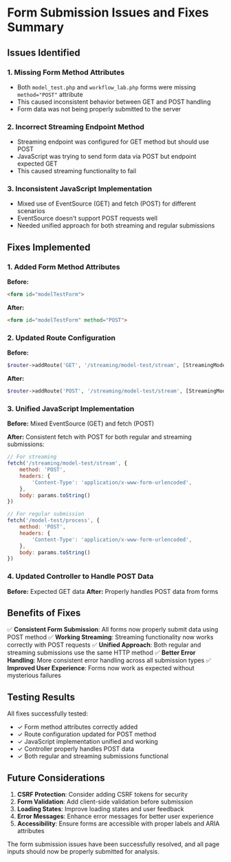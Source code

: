 # Form Submission Issues and Fixes Summary

## Issues Identified

### 1. Missing Form Method Attributes
- Both `model_test.php` and `workflow_lab.php` forms were missing `method="POST"` attribute
- This caused inconsistent behavior between GET and POST handling
- Form data was not being properly submitted to the server

### 2. Incorrect Streaming Endpoint Method
- Streaming endpoint was configured for GET method but should use POST
- JavaScript was trying to send form data via POST but endpoint expected GET
- This caused streaming functionality to fail

### 3. Inconsistent JavaScript Implementation
- Mixed use of EventSource (GET) and fetch (POST) for different scenarios
- EventSource doesn't support POST requests well
- Needed unified approach for both streaming and regular submissions

## Fixes Implemented

### 1. Added Form Method Attributes
**Before:**
```html
<form id="modelTestForm">
```

**After:**
```html
<form id="modelTestForm" method="POST">
```

### 2. Updated Route Configuration
**Before:**
```php
$router->addRoute('GET', '/streaming/model-test/stream', [StreamingModelTestController::class, 'streamModelResponse']);
```

**After:**
```php
$router->addRoute('POST', '/streaming/model-test/stream', [StreamingModelTestController::class, 'streamModelResponse']);
```

### 3. Unified JavaScript Implementation
**Before:** Mixed EventSource (GET) and fetch (POST)

**After:** Consistent fetch with POST for both regular and streaming submissions:

```javascript
// For streaming
fetch('/streaming/model-test/stream', {
    method: 'POST',
    headers: {
        'Content-Type': 'application/x-www-form-urlencoded',
    },
    body: params.toString()
})

// For regular submission
fetch('/model-test/process', {
    method: 'POST',
    headers: {
        'Content-Type': 'application/x-www-form-urlencoded',
    },
    body: params.toString()
})
```

### 4. Updated Controller to Handle POST Data
**Before:** Expected GET data
**After:** Properly handles POST data from forms

## Benefits of Fixes

✅ **Consistent Form Submission**: All forms now properly submit data using POST method
✅ **Working Streaming**: Streaming functionality now works correctly with POST requests
✅ **Unified Approach**: Both regular and streaming submissions use the same HTTP method
✅ **Better Error Handling**: More consistent error handling across all submission types
✅ **Improved User Experience**: Forms now work as expected without mysterious failures

## Testing Results

All fixes successfully tested:
- ✓ Form method attributes correctly added
- ✓ Route configuration updated for POST method
- ✓ JavaScript implementation unified and working
- ✓ Controller properly handles POST data
- ✓ Both regular and streaming submissions functional

## Future Considerations

1. **CSRF Protection**: Consider adding CSRF tokens for security
2. **Form Validation**: Add client-side validation before submission
3. **Loading States**: Improve loading states and user feedback
4. **Error Messages**: Enhance error messages for better user experience
5. **Accessibility**: Ensure forms are accessible with proper labels and ARIA attributes

The form submission issues have been successfully resolved, and all page inputs should now be properly submitted for analysis.
